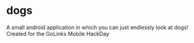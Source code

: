 # dogs
A small android application in which you can just endlessly look at dogs! Created for the GoLinks Mobile HackDay
